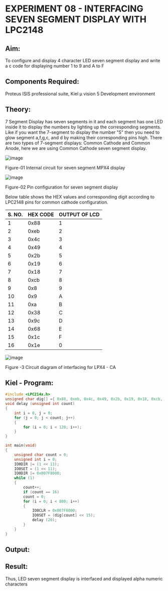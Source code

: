 # EXPERIMENT 08 - INTERFACING SEVEN SEGMENT DISPLAY WITH LPC2148

## Aim:
To configure and display 4 character LED seven segment display and write a c code for displaying number 1 to 9 and A to F 

## Components Required:
Proteus ISIS professional suite, Kiel μ vision 5 Development environment 

## Theory: 
7 Segment Display has seven segments in it and each segment has one LED inside it to display the numbers by lighting up the corresponding segments. Like if you want the 7-segment to display the number "5" then you need to glow segment a,f,g,c, and d by making their corresponding pins high. There are two types of 7-segment displays: Common Cathode and Common Anode, here we are using Common Cathode seven segment display.

![image](https://user-images.githubusercontent.com/36288975/201021692-efa39349-1a3c-4737-aadc-1843b954c78d.png)

Figure-01 Internal circuit for seven segment MPX4 display

![image](https://user-images.githubusercontent.com/36288975/201021740-565b47cd-26d8-4e54-a092-eef7a0a85278.png)

Figure-02 Pin configuration for seven segment display  

Below table shows the HEX values and corresponding digit according to LPC2148 pins for common cathode configuration.

| S. NO. | HEX CODE | OUTPUT OF LCD |
| ------ | -------- | ------------- |
| 1      | 0x88     | 1             |
| 2      | 0xeb     | 2             |
| 3      | 0x4c     | 3             |
| 4      | 0x49     | 4             |
| 5      | 0x2b     | 5             |
| 6      | 0x19     | 6             |
| 7      | 0x18     | 7             |
| 8      | 0xcb     | 8             |
| 9      | 0x8      | 9             |
| 10     | 0x9      | A             |
| 11     | 0xa      | B             |
| 12     | 0x38     | C             |
| 13     | 0x9c     | D             |
| 14     | 0x68     | E             |
| 15     | 0x1c     | F             |
| 16     | 0x1e     | 0             |

![image](https://user-images.githubusercontent.com/36288975/201021930-7efe2b15-b0de-4d52-b87d-329fe6b91c89.png)

Figure -3 Circuit diagram of interfacing for LPX4 - CA

## Kiel - Program:
```c
#include <LPC214x.h>
unsigned char dig[] ={ 0x88, 0xeb, 0x4c, 0x49, 0x2b, 0x19, 0x18, 0xcb, 0x8, 0x9, 0xa, 0x38, 0x9c, 0x68 };
void delay (unsigned int count)
{
    int i = 0, j = 0;
    for (j = 0; j < count; j++)
    {
        for (i = 0; i < 120; i++);
    }
}

int main(void)
{
    unsigned char count = 0;
    unsigned int i = 0;
    IO0DIR |= (1 << 11);
    IO0SET = (1 << 11);
    IO0DIR |= 0x007F8000;
    while (1)
    {
        count++;
        if (count == 16)
        count = 0;
        for (i = 0; i < 800; i++)
        {
            IO0CLR = 0x007F8000;
            IO0SET = (dig[count] << 15);
            delay (20);
        }
    }
}
```
## Output:

## Result:
Thus, LED seven segment display is interfaced and displayed alpha numeric characters 
